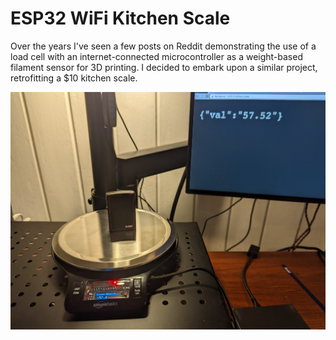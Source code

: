 # ESP32 WiFi Kitchen Scale

Over the years I've seen a few posts on Reddit demonstrating the use of a load cell with an internet-connected microcontroller as a weight-based filament sensor for 3D printing. I decided to embark upon a similar project, retrofitting a $10 kitchen scale.

![Smartscale demo](img-1.jpg)
